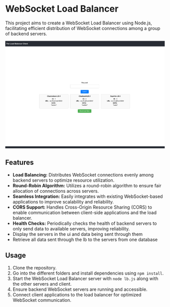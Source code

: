 # WebSocket Load Balancer

This project aims to create a WebSocket Load Balancer using Node.js, facilitating efficient distribution of WebSocket connections among a group of backend servers. 

![Image Alt Text](lbUi.png)

## Features
- **Load Balancing:** Distributes WebSocket connections evenly among backend servers to optimize resource utilization.
- **Round-Robin Algorithm:** Utilizes a round-robin algorithm to ensure fair allocation of connections across servers.
- **Seamless Integration:** Easily integrates with existing WebSocket-based applications to improve scalability and reliability.
- **CORS Support:** Handles Cross-Origin Resource Sharing (CORS) to enable communication between client-side applications and the load balancer.
- **Health Checks:** Periodically checks the health of backend servers to only send data to available servers, improving reliability.
- Display the servers in the ui and data being sent through them
- Retrieve all data sent through the lb to the servers from one database


## Usage
1. Clone the repository.
2. Go into the different folders and install dependencies using `npm install`.
3. Start the WebSocket Load Balancer server with `node lb.js` along with the other servers and client.
4. Ensure backend WebSocket servers are running and accessible.
5. Connect client applications to the load balancer for optimized WebSocket communication.


